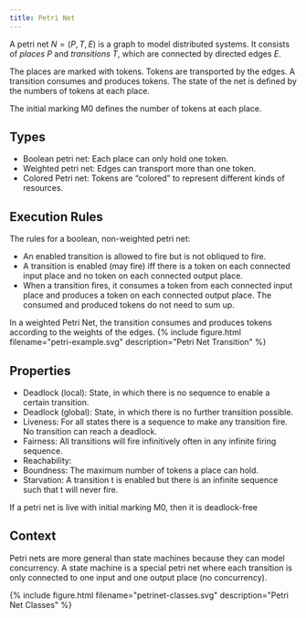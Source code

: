 ```yaml
---
title: Petri Net
---
```


A petri net $N = (P,T,E)$ is a graph to model distributed systems. It consists of *places* $P$ and *transitions* $T$, which are connected by directed edges $E$.

The places are marked with tokens. Tokens are transported by the edges. A transition consumes and produces tokens. The state of the net is defined by the numbers of tokens at each place.

The initial marking M0 defines the number of tokens at each place.

## Types
* Boolean petri net: Each place can only hold one token.
* Weighted petri net: Edges can transport more than one token.
* Colored Petri net: Tokens are “colored” to represent different kinds of resources.


## Execution Rules
The rules for a boolean, non-weighted petri net:

* An enabled transition is allowed to fire but is not obliqued to fire.
* A transition is enabled (may fire) iff there is a token on each connected input place and no token on each connected output place.
* When a transition fires, it consumes a token from each connected input place and produces a token on each connected output place. The consumed and produced tokens do not need to sum up.

In a weighted Petri Net, the transition consumes and produces tokens according to the weights of the edges.
{% include figure.html filename="petri-example.svg" description="Petri Net Transition" %}


## Properties

* Deadlock (local): State, in which there is no sequence to enable a certain transition.
* Deadlock (global): State, in which there is no further transition possible.
* Liveness: For all states there is a sequence to make any transition fire. No transition can reach a deadlock.
* Fairness: All transitions will fire infinitively often in any infinite firing sequence.
* Reachability:
* Boundness: The maximum number of tokens a place can hold.
* Starvation: A transition t is enabled but there is an infinite sequence such that t will never fire.

If a petri net is live with initial marking M0, then it is deadlock-free


## Context
Petri nets are more general than state machines because they can model concurrency. A state machine is a special petri net where each transition is only connected to one input and one output place (no concurrency).

{% include figure.html filename="petrinet-classes.svg" description="Petri Net Classes" %}
